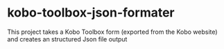 # kobo-toolbox-json-formater
This project takes a Kobo Toolbox form (exported from the Kobo website) and creates an structured Json file output
